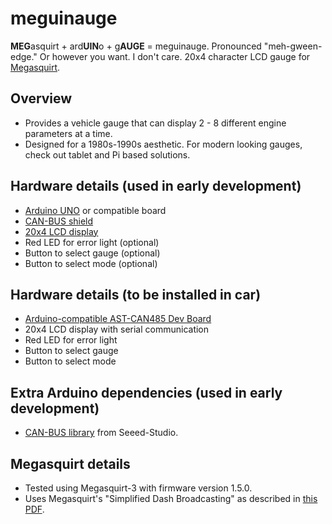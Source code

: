# meguinauge

**MEG**asquirt + ard**UIN**o + g**AUGE** = meguinauge. Pronounced "meh-gween-edge." Or however you want. I don't care. 20x4 character LCD gauge for [Megasquirt](http://megasquirt.info/).

## Overview
* Provides a vehicle gauge that can display 2 - 8 different engine parameters at a time.
* Designed for a 1980s-1990s aesthetic. For modern looking gauges, check out tablet and Pi based solutions.

## Hardware details (used in early development)
* [Arduino UNO](https://www.arduino.cc/en/main/arduinoBoardUno) or compatible board
* [CAN-BUS shield](https://www.sparkfun.com/products/13262)
* [20x4 LCD display](https://www.adafruit.com/products/499)
* Red LED for error light (optional)
* Button to select gauge (optional)
* Button to select mode (optional)

## Hardware details (to be installed in car)
* [Arduino-compatible AST-CAN485 Dev Board](https://www.sparkfun.com/products/14483)
* 20x4 LCD display with serial communication
* Red LED for error light
* Button to select gauge
* Button to select mode

## Extra Arduino dependencies (used in early development)
* [CAN-BUS library](https://github.com/Seeed-Studio/CAN_BUS_Shield) from Seeed-Studio.

## Megasquirt details
* Tested using Megasquirt-3 with firmware version 1.5.0.
* Uses Megasquirt's "Simplified Dash Broadcasting" as described in [this PDF](http://www.msextra.com/doc/pdf/Megasquirt_CAN_Broadcast.pdf).


